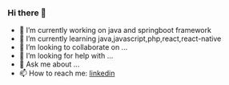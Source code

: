 ### Hi there 👋
- 🔭 I’m currently working on java and springboot framework
- 🌱 I’m currently learning java,javascript,php,react,react-native
- 👯 I’m looking to collaborate on ...
- 🤔 I’m looking for help with ...
- 💬 Ask me about ...
- 📫 How to reach me: [linkedin](https://www.linkedin.com/in/orhanurullah)

<!--
**orhanurullah/orhanurullah** is a ✨ _special_ ✨ repository because its `README.md` (this file) appears on your GitHub profile.

Here are some ideas to get you started:

- 🔭 I’m currently working on java and springboot framework
- 🌱 I’m currently learning java,javascript,php,react,react-native
- 👯 I’m looking to collaborate on ...
- 🤔 I’m looking for help with ...
- 💬 Ask me about ...
- 📫 How to reach me: [linkedin](https://www.linkedin.com/in/orhanurullah)
- 😄 Pronouns: ...
- ⚡ Fun fact: ...
-->
